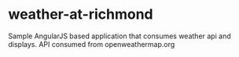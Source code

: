 weather-at-richmond
===================

Sample AngularJS based application that consumes weather api and displays. API consumed from openweathermap.org
